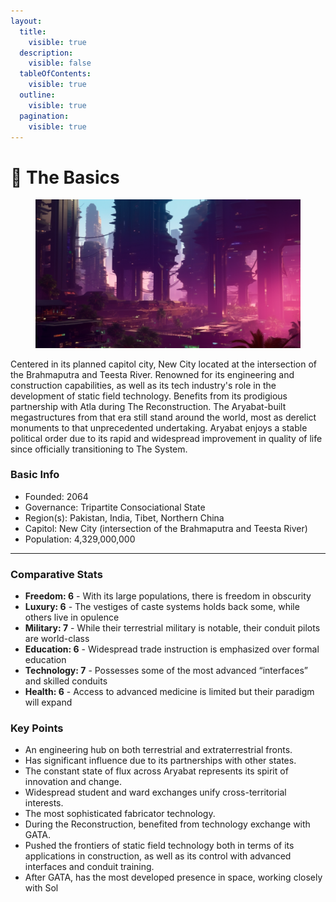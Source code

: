 ```yaml
---
layout:
  title:
    visible: true
  description:
    visible: false
  tableOfContents:
    visible: true
  outline:
    visible: true
  pagination:
    visible: true
---
```


# 🔵 The Basics

<figure><img src="../../.gitbook/assets/aryabat-sgs7gs.png" alt="" width="563"><figcaption></figcaption></figure>

Centered in its planned capitol city, New City located at the intersection of the Brahmaputra and Teesta River. Renowned for its engineering and construction capabilities, as well as its tech industry's role in the development of static field technology. Benefits from its prodigious partnership with Atla during The Reconstruction. The Aryabat-built megastructures from that era still stand around the world, most as derelict monuments to that unprecedented undertaking. Aryabat enjoys a stable political order due to its rapid and widespread improvement in quality of life since officially transitioning to The System.

### Basic Info

* Founded: 2064
* Governance: Tripartite Consociational State
* Region(s): Pakistan, India, Tibet, Northern China
* Capitol: New City (intersection of the Brahmaputra and Teesta River)
* Population: 4,329,000,000

***

### Comparative Stats

* **Freedom: 6** - With its large populations, there is freedom in obscurity
* **Luxury: 6** - The vestiges of caste systems holds back some, while others live in opulence
* **Military: 7** - While their terrestrial military is notable, their conduit pilots are world-class
* **Education: 6** - Widespread trade instruction is emphasized over formal education
* **Technology: 7** - Possesses some of the most advanced “interfaces” and skilled conduits
* **Health: 6** - Access to advanced medicine is limited but their paradigm will expand

### Key Points

* An engineering hub on both terrestrial and extraterrestrial fronts.
* Has significant influence due to its partnerships with other states.
* The constant state of flux across Aryabat represents its spirit of innovation and change.
* Widespread student and ward exchanges unify cross-territorial interests.
* The most sophisticated fabricator technology.
* During the Reconstruction, benefited from technology exchange with GATA.
* Pushed the frontiers of static field technology both in terms of its applications in construction, as well as its control with advanced interfaces and conduit training.
* After GATA, has the most developed presence in space, working closely with Sol
